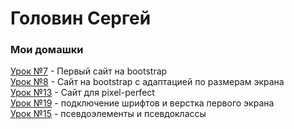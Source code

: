 # Головин Сергей
### Мои домашки 

[Урок №7](https://gsa21076.github.io/project%207/src/ "Bootstrap") - Первый сайт на bootstrap  
[Урок №8](https://gsa21076.github.io/project-8/src/ "Bootstrap") - Сайт на bootstrap с адаптацией по размерам экрана  
[Урок №13](https://gsa21076.github.io/project-13/src/ "Pixel Perfect") - Сайт для pixel-perfect  
[Урок №19](https://gsa21076.github.io/main-project/src/ "main 5/2") - подключение шрифтов и верстка первого экрана  
[Урок №15](https://gsa21076.github.io/project-15/src/ "hover") - псевдоэлементы и псевдоклассы







